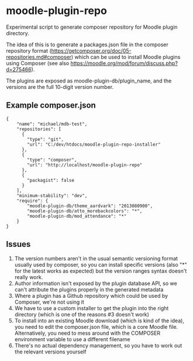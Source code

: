# moodle-plugin-repo
Experimental script to generate composer repository for Moodle plugin directory.

The idea of this is to generate a packages.json file in the composer repository format (https://getcomposer.org/doc/05-repositories.md#composer) which can be used to install Moodle plugins using Composer (see also https://moodle.org/mod/forum/discuss.php?d=275466).

The plugins are exposed as moodle-plugin-db/plugin_name, and the versions are the full 10-digit version number.

## Example composer.json

    {
        "name": "michael/mdb-test",
        "repositories": [
          {
            "type": "git",
            "url": "C:/dev/htdocs/moodle-plugin-repo-installer"
          },
          {
            "type": "composer",
            "url": "http://localhost/moodle-plugin-repo"
          },
          {
            "packagist": false
          }
        ],
        "minimum-stability": "dev",
        "require": {
            "moodle-plugin-db/theme_aardvark": "2013080900",
            "moodle-plugin-db/atto_morebackcolors": "*",
            "moodle-plugin-db/mod_attendance": "*"
        }
    }

## Issues

1. The version numbers aren't in the usual semantic versioning format usually used by composer, so you can install specific versions (also "*" for the latest works as expected) but the version ranges syntax doesn't really work.
2. Author information isn't exposed by the plugin database API, so we can't attribute the plugins properly in the generated metadata
3. Where a plugin has a Github repository which could be used by Composer, we're not using it
4. We have to use a custom installer to get the plugin into the right directory (which is one of the reasons #3 doesn't work)
5. To install into an existing Moodle download (which is kind of the idea), you need to edit the composer.json file, which is a core Moodle file. Alternatively, you need to mess around with the COMPOSER environment variable to use a different filename
6. There's no actual dependency management, so you have to work out the relevant versions yourself

